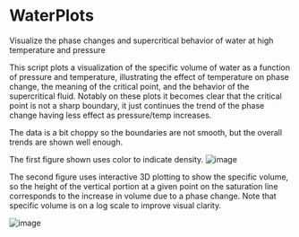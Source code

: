# WaterPlots
Visualize the phase changes and supercritical behavior of water at high temperature and pressure

This script plots a visualization of the specific volume of water as a function of pressure and temperature,
illustrating the effect of temperature on phase change, the meaning of the critical point, and the behavior
of the supercritical fluid. Notably on these plots it becomes clear that the critical point is not 
a sharp boundary, it just continues the trend of the phase change having less effect as pressure/temp increases.

The data is a bit choppy so the boundaries are not smooth, but the overall trends are shown well enough.

The first figure shown uses color to indicate density. 
![image](https://github.com/erickballNRC/WaterPlots/assets/140544336/76c1191a-d49a-48f9-8034-9fb97b0c08c4)

The second figure uses interactive 3D plotting to show the specific volume, so the height of the vertical 
portion at a given point on the saturation line corresponds to the increase in volume due to a phase change.
Note that specific volume is on a log scale to improve visual clarity.

![image](https://github.com/erickballNRC/WaterPlots/assets/140544336/ff25b184-67f8-4f3f-b553-780944c9fa5f)

